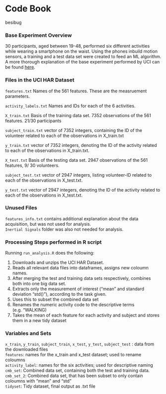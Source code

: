 Code Book
================
besibug

### Base Experiment Overview

30 participants, aged between 19-48, performed six different activities
while wearing a smartphone on the waist. Using the phones inbuild motion
sensors, a training and a test data set were created to feed an ML
algorithm. A more thorough explanation of the base experiment performed
by UCI can be found
[here](http://archive.ics.uci.edu/ml/datasets/Human+Activity+Recognition+Using+Smartphones).

### Files in the UCI HAR Dataset

`features.txt` Names of the 561 features. These are the measruement
parameters.

`activity_labels.txt` Names and IDs for each of the 6 activities.

`X_train.txt` Basis of the training data set. 7352 observations of the
561 features. 21/30 participants

`subject_train.txt` vector of 7352 integers, containing the ID of the
volunteer related to each of the observations in X_train.txt

`y_train.txt` vector of 7352 integers, denoting the ID of the activity
related to each of the observations in X_train.txt.

`X_test.txt` Basis of the testing data set. 2947 observations of the 561
features, 9/ 30 volunteers.

`subject_test.txt` vector of 2947 integers, listing volunteer-ID related
to each of the observations in X_test.txt.

`y_test.txt` vector of 2947 integers, denoting the ID of the activity
related to each of the observations in X_test.txt.

### Unused Files

`features_info.txt` contains additional explanation about the data
acquisition, but was not used for analysis.  
`Inertial Signals` folder was also not needed for analysis.

### Processing Steps performed in R script

Running `run_analysis.R` does the following:

1.  Downloads and unzips the UCI HAR Dataset.
2.  Reads all relevant data files into dataframes, assigns new coloumn
    names.
3.  After merging the test and training data sets respectively, combines
    both into one big data set.
4.  Extracts only the measurement of interest (“mean” and standard
    deviation “std()”), according to the task given.
5.  Uses this to subset the combined data set
6.  Renames the numeric activity code to the descriptive terms
    (e.g. “WALKING)
7.  Takes the mean of each feature for each activity and subject and
    stores them in a new tidy dataset

### Variables and Sets

`x_train`, `y_train`, `subject_train`, `x_test`, `y_test`,
`subject_test` : data from the downloaded files  
`features`: names for the x_train and x_test dataset; used to rename
coloumns  
`activity_label`: names for the six activities; used for descriptive
naming  
`cmb_set`: Combined data set, containing both the test and training
data.  
`cmb_set_2`: Combined data set, that has been subset to only contain
coloumns with “mean” and “std”  
`tidyset`: Tidy dataset, final output as .txt file  
